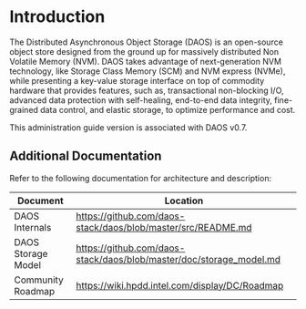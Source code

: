 # Introduction

The Distributed Asynchronous Object Storage (DAOS) is an open-source
object store designed from the ground up for massively distributed Non
Volatile Memory (NVM). DAOS takes advantage of next-generation NVM
technology, like Storage Class Memory (SCM) and NVM express (NVMe),
while presenting a key-value storage interface on top of commodity
hardware that provides features, such as, transactional non-blocking
I/O, advanced data protection with self-healing, end-to-end data
integrity, fine-grained data control, and elastic storage, to optimize
performance and cost.

This administration guide version is associated with DAOS v0.7.

## Additional Documentation

Refer to the following documentation for architecture and description:

|Document|Location|
|----|----|
|DAOS Internals       |https://github.com/daos-stack/daos/blob/master/src/README.md
|DAOS Storage Model   |<https://github.com/daos-stack/daos/blob/master/doc/storage_model.md>
|Community Roadmap    |https://wiki.hpdd.intel.com/display/DC/Roadmap
                           

[^1]: <https://grpc.io/>
